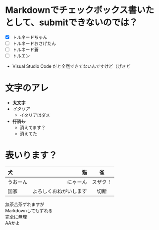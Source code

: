 # Markdownでチェックボックス書いたとして、submitできないのでは？
- [x] トルネードちゃん
- [ ] トルネードおさげたん
- [ ] トルネード蒼
- [ ] トルエン
- Visual Studio Code だと全然できてないんですけど（げきど


# 文字のアレ
- **太文字**
- *イタリア*
    * イタリアはダメ
- ~~打消し~~
    * 消えてます？
    * 消えてた

# 表いります？
| 犬         | 猫                      | 雀          |
|:-----------|-----------------------:|:------------:|
| うおーん    | にゃーん                | スザク！     |
| 国家        | よろしくおねがいします   | 切断         |

無茶苦茶ずれますが  
Markdownしてもずれる  
完全に無理  
AAかよ